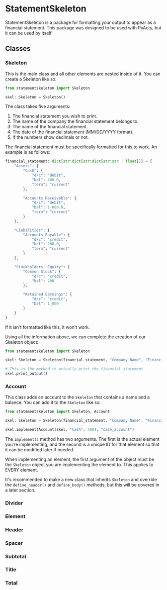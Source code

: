 # StatementSkeleton
StatementSkeleton is a package for formatting your output to appear as a financial statement. This package was designed
to be used with PyActy, but it can be used by itself.

## Classes

### Skeleton
This is the main class and all other elements are nested inside of it. You can create a Skeleton like so:
```py
from statementskeleton import Skeleton

skel: Skeleton = Skeleton()
```
The class takes five arguments:
1. The financial statement you wish to print.
2. The name of the company the financial statement belongs to.
3. The name of the financial statement.
4. The date of the financial statement (MM/DD/YYYY format).
5. If the numbers show decimals or not.

The financial statement must be specifically formatted for this to work. An example is as follows:
```py
financial_statement: dict[str:dict[str:dict[str:str | float]]] = {
    "Assets": {
        "Cash": {
            "d/c": "debit",
            "bal": 400.0,
            "term": "current"
        },

        "Accounts Receivable": {
            "d/c": "debit",
            "bal": 1_000.0,
            "term": "current"
        }
    },

    "Liabilities": {
        "Accounts Payable": {
            "d/c": "credit",
            "bal": 200.0,
            "term": "current"
        }
    },

    "Stockholders' Equity": {
        "Common Stock": {
            "d/c": "credit",
            "bal": 200
        },

        "Retained Earnings": {
            "d/c": "credit",
            "bal": 1_000
        }
    }
}
```
If it isn't formatted like this, it won't work.

Using all the information above, we can complete the creation of our Skeleton object:
```py
from statementskeleton import Skeleton

skel: Skeleton = Skeleton(financial_statement, "Company Name", "Financial Statement", "12/31/2024", decimals=False)

# This is the method to actually print the financial statement.
skel.print_output()
```

### Account
This class adds an account to the `Skeleton` that contains a name and a balance. You can add it to the `Skeleton` like so:
```py
from statementskeleton import Skeleton, Account

skel: Skeleton = Skeleton(financial_statement, "Company Name", "Financial Statement", "12/31/2024", decimals=False)

skel.implement(Account(skel, "Cash", 400), "cash_account")
```
The `implement()` method has two arguments. The first is the actual element you're implementing, and the second is a 
unique ID for that element so that it can be modified later if needed.

When implementing an element, the first argument of the object must be the `Skeleton` object you are implementing the
element to. This applies to EVERY element.

It's recommended to make a new class that inherits `Skeleton` and override the `define_header()` and `define_body()` 
methods, but this will be covered in a later section.

### Divider

### Element

### Header

### Spacer

### Subtotal

### Title

### Total